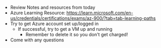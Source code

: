 - Review Notes and resources from today
- Azure Learning Resource: https://learn.microsoft.com/en-us/credentials/certifications/exams/az-900/?tab=tab-learning-paths
- Try to get Azure account set up/logged in
  - If successful, try to get a VM up and running 
    - Remember to delete it so you don't get charged!
- Come with any questions